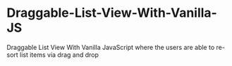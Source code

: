 # Draggable-List-View-With-Vanilla-JS
Draggable List View With Vanilla JavaScript where the users are able to re-sort list items via drag and drop
